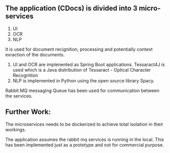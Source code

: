 ## The application (CDocs) is divided into 3 micro-services
 1. UI
 2. OCR 
 3. NLP

It is used for document recignition, processing and potentially context exraction of the documents.
 
 1. UI  and OCR are implenented as Spring Boot applications.
    Tessaract4J is used which is a Java distribution of Tessaract - Optical Character Recognition
 2. NLP is implemented in Python using the open source library Spacy.

Rabbit MQ messaging Queue has been used for communication between the services.

## Further Work:

The microservices needs to be dockerized to achieve total isolation in their workings.

The application assumes the rabbit mq services is running in the local. This has been implemented just as a prototype and not for commercial purpose.

